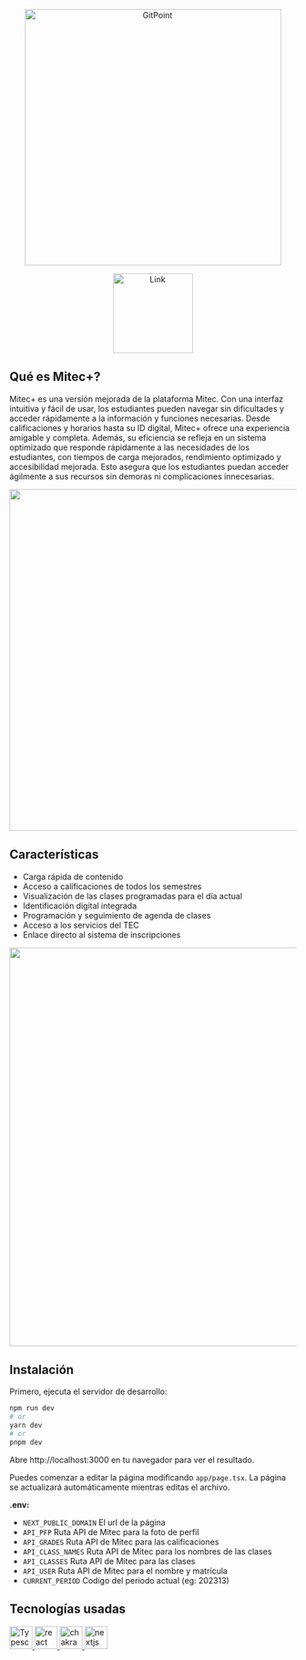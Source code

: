 <p align="center">
  <a href="https://gitpoint.co/">
    <img alt="GitPoint" title="GitPoint" src="https://i.imgur.com/tKhPBft.png" width="450">
  </a>
</p>

<p align="center">
  <a href="https://www.mitecplus.live">
    <img alt="Link" title="Link" src="https://i.imgur.com/Gq6RQF5.png" width="140">
  </a>

</p>

<!-- START doctoc generated TOC please keep comment here to allow auto update -->
<!-- DON'T EDIT THIS SECTION, INSTEAD RE-RUN doctoc TO UPDATE -->

<!-- END doctoc generated TOC please keep comment here to allow auto update -->

## Qué es Mitec+?

Mitec+ es una versión mejorada de la plataforma Mitec. Con una interfaz intuitiva y fácil de usar, los estudiantes pueden navegar sin dificultades y acceder rápidamente a la información y funciones necesarias. Desde calificaciones y horarios hasta su ID digital, Mitec+ ofrece una experiencia amigable y completa. Además, su eficiencia se refleja en un sistema optimizado que responde rápidamente a las necesidades de los estudiantes, con tiempos de carga mejorados, rendimiento optimizado y accesibilidad mejorada. Esto asegura que los estudiantes puedan acceder ágilmente a sus recursos sin demoras ni complicaciones innecesarias.

<p align="center">
  <img src = "https://i.imgur.com/1ZOJNZr.png" width=600>
</p>

## Características

- Carga rápida de contenido
- Acceso a calificaciones de todos los semestres
- Visualización de las clases programadas para el día actual
- Identificación digital integrada
- Programación y seguimiento de agenda de clases
- Acceso a los servicios del TEC
- Enlace directo al sistema de inscripciones

<p align="center">
  <img src = "https://s11.gifyu.com/images/ScgKk.gif" width=700>
</p>

## Instalación

Primero, ejecuta el servidor de desarrollo:

```bash
npm run dev
# or
yarn dev
# or
pnpm dev
```

Abre http://localhost:3000 en tu navegador para ver el resultado.

Puedes comenzar a editar la página modificando `app/page.tsx`. La página se actualizará automáticamente mientras editas el archivo.

**.env:**

- `NEXT_PUBLIC_DOMAIN` El url de la página
- `API_PFP` Ruta API de Mitec para la foto de perfil
- `API_GRADES` Ruta API de Mitec para las calificaciones
- `API_CLASS_NAMES` Ruta API de Mitec para los nombres de las clases
- `API_CLASSES` Ruta API de Mitec para las clases
- `API_USER` Ruta API de Mitec para el nombre y matrícula
- `CURRENT_PERIOD` Codigo del periodo actual (eg: 202313)

## Tecnologías usadas

<a href="https://www.typescriptlang.org/" target="_blank" rel="noreferrer"> <img src="https://cdn.icon-icons.com/icons2/2415/PNG/512/typescript_original_logo_icon_146317.png" alt="Typescript" width="40" height="40"/> </a>
<a href="https://reactjs.org/" target="_blank" rel="noreferrer"> <img src="https://cdn.icon-icons.com/icons2/2415/PNG/512/react_original_logo_icon_146374.png" alt="react" width="40" height="40"/> </a>
<a href="https://chakra-ui.com/" target="_blank" rel="noreferrer"> <img src="https://img.icons8.com/color/512/chakra-ui.png" alt="chakra ui" width="40" height="40"/> </a>
<a href="https://nextjs.org/" target="_blank" rel="noreferrer"> <img src="https://seeklogo.com/images/N/next-js-icon-logo-EE302D5DBD-seeklogo.com.png" alt="nextjs" width="40" height="40"/> </a>
